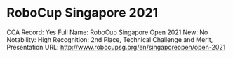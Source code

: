 # RoboCup Singapore 2021

CCA Record: Yes
Full Name: RoboCup Singapore Open 2021
New: No
Notability: High
Recognition: 2nd Place, Technical Challenge and Merit, Presentation
URL: http://www.robocupsg.org/en/singaporeopen/open-2021